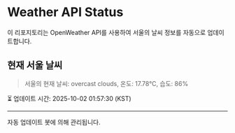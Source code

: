 
# Weather API Status

이 리포지토리는 OpenWeather API를 사용하여 서울의 날씨 정보를 자동으로 업데이트합니다.

## 현재 서울 날씨
> 서울의 현재 날씨: overcast clouds, 온도: 17.78°C, 습도: 86%

⏳ 업데이트 시간: 2025-10-02 01:57:30 (KST)

---
자동 업데이트 봇에 의해 관리됩니다.
